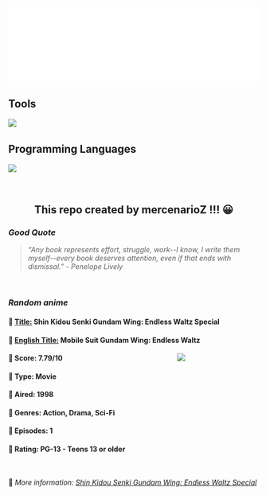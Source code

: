 
<img src="svg/nai.svg" />

<p>
  <h2>Tools</h2>
  <a href="https://skillicons.dev">
    <img src="https://skillicons.dev/icons?i=git,bash,vim,ubuntu,tensorflow,pytorch,docker,raspberrypi" />
  </a>

  <br />

  <h2>Programming Languages</h2>

  <a href="https://skillicons.dev">
    <img src="https://skillicons.dev/icons?i=python,c,cpp" />
  </a>
</p>

<br />

<h2 align="center">This repo created by mercenarioZ !!! 😀</h2>
<h3><i>Good Quote</i></h3>

<blockquote>
<i>
“Any book represents effort, struggle, work--I know, I write them myself--every book deserves attention, even if that ends with dismissal.” - Penelope Lively
</i>
</blockquote>

<br />

<h3><i>Random anime</i></h3>

<h4>
  <strong>🥭 <u>Title:</u></strong> Shin Kidou Senki Gundam Wing: Endless Waltz Special
</h4>

<h4>🌿 <u>English Title:</u> Mobile Suit Gundam Wing: Endless Waltz</h4>

<img align="right" width="165" src=https://cdn.myanimelist.net/images/anime/1907/139447.jpg />

<h4>🌱 Score: 7.79/10</h4>

<h4>🌲 Type: Movie</h4>

<h4>🌴 Aired: 1998</h4>

<h4>🌵 Genres: Action, Drama, Sci-Fi</h4>

<h4>🥑 Episodes: 1</h4>

<h4>🍏 Rating: PG-13 - Teens 13 or older</h4>

<br />

🍂 *More information: [Shin Kidou Senki Gundam Wing: Endless Waltz Special](https://myanimelist.net/anime/2273/Shin_Kidou_Senki_Gundam_Wing__Endless_Waltz_Special)*
    